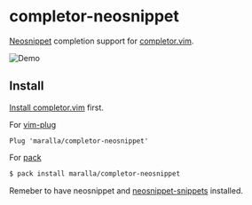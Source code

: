 completor-neosnippet
====================

[Neosnippet](https://github.com/Shougo/neosnippet.vim) completion support for
[completor.vim](https://github.com/maralla/completor.vim).

![Demo](http://i.imgur.com/O5iIybz.gif)

Install
-------

[Install completor.vim](https://github.com/maralla/completor.vim#install) first.

For [vim-plug](https://github.com/junegunn/vim-plug)

```vim
Plug 'maralla/completor-neosnippet'
```

For [pack](https://github.com/maralla/pack)

```bash
$ pack install maralla/completor-neosnippet
```

Remeber to have neosnippet and [neosnippet-snippets](https://github.com/Shougo/neosnippet-snippets) installed.
